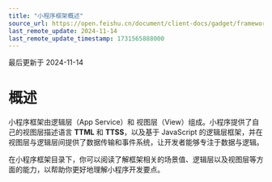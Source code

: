 ```yaml
---
title: "小程序框架概述"
source_url: https://open.feishu.cn/document/client-docs/gadget/framework/overview
last_remote_update: 2024-11-14
last_remote_update_timestamp: 1731565888000
---
```

最后更新于 2024-11-14

# 概述

小程序框架由逻辑层（App Service）和 视图层（View）组成。小程序提供了自己的视图层描述语言 **TTML** 和 **TTSS**，以及基于 JavaScript 的逻辑层框架，并在视图层与逻辑层间提供了数据传输和事件系统，让开发者能够专注于数据与逻辑。

在小程序框架目录下，你可以阅读了解框架相关的场景值、逻辑层以及视图层等方面的能力，以帮助你更好地理解小程序开发要点。
